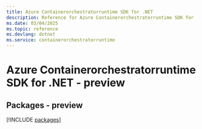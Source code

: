 ```yaml
---
title: Azure Containerorchestratorruntime SDK for .NET
description: Reference for Azure Containerorchestratorruntime SDK for .NET
ms.date: 03/04/2025
ms.topic: reference
ms.devlang: dotnet
ms.service: containerorchestratorruntime
---
```

# Azure Containerorchestratorruntime SDK for .NET - preview
## Packages - preview
[!INCLUDE [packages](containerorchestratorruntime-index.md)]